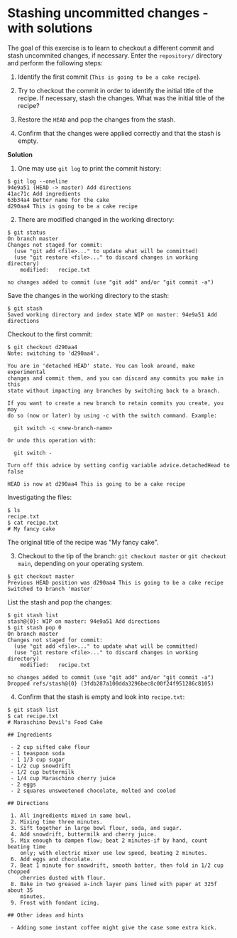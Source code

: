 # Stashing uncommitted changes - with solutions

The goal of this exercise is to learn to checkout a different commit and stash
uncommited changes, if necessary. Enter the `repository/` directory and perform
the following steps:

 1. Identify the first commit (`This is going to be a cake recipe`).
 
 2. Try to checkout the commit in order to identify the initial title of the
    recipe. If necessary, stash the changes. What was the initial title of the
    recipe?

 3. Restore the `HEAD` and pop the changes from the stash.
 
 4. Confirm that the changes were applied correctly and that the stash is empty.


**Solution**

 1. One may use `git log` to print the commit history:

```shell
$ git log --oneline
94e9a51 (HEAD -> master) Add directions
41ac71c Add ingredients
63b34a4 Better name for the cake
d290aa4 This is going to be a cake recipe
```

 2. There are modified changed in the working directory:

```shell
$ git status
On branch master
Changes not staged for commit:
  (use "git add <file>..." to update what will be committed)
  (use "git restore <file>..." to discard changes in working directory)
	modified:   recipe.txt

no changes added to commit (use "git add" and/or "git commit -a")
```

Save the changes in the working directory to the stash:

```shell
$ git stash
Saved working directory and index state WIP on master: 94e9a51 Add directions
```

Checkout to the first commit:

```shell
$ git checkout d290aa4
Note: switching to 'd290aa4'.

You are in 'detached HEAD' state. You can look around, make experimental
changes and commit them, and you can discard any commits you make in this
state without impacting any branches by switching back to a branch.

If you want to create a new branch to retain commits you create, you may
do so (now or later) by using -c with the switch command. Example:

  git switch -c <new-branch-name>

Or undo this operation with:

  git switch -

Turn off this advice by setting config variable advice.detachedHead to false

HEAD is now at d290aa4 This is going to be a cake recipe
```

Investigating the files:

```shell
$ ls 
recipe.txt
$ cat recipe.txt 
# My fancy cake
```

The original title of the recipe was "My fancy cake".

 3. Checkout to the tip of the branch: `git checkout master` or `git checkout main`, depending on your operating system.

```shell
$ git checkout master
Previous HEAD position was d290aa4 This is going to be a cake recipe
Switched to branch 'master'
```
List the stash and pop the changes:

```shell
$ git stash list
stash@{0}: WIP on master: 94e9a51 Add directions
$ git stash pop 0
On branch master
Changes not staged for commit:
  (use "git add <file>..." to update what will be committed)
  (use "git restore <file>..." to discard changes in working directory)
	modified:   recipe.txt

no changes added to commit (use "git add" and/or "git commit -a")
Dropped refs/stash@{0} (3fdb287a100dda3296bec8c00f24f951286c8105)
```

 4. Confirm that the stash is empty and look into `recipe.txt`:

```shell
$ git stash list
$ cat recipe.txt 
# Maraschino Devil's Food Cake

## Ingredients

 - 2 cup sifted cake flour
 - 1 teaspoon soda
 - 1 1/3 cup sugar
 - 1/2 cup snowdrift
 - 1/2 cup buttermilk
 - 1/4 cup Maraschino cherry juice
 - 2 eggs
 - 2 squares unsweetened chocolate, melted and cooled

## Directions

 1. All ingredients mixed in same bowl.
 2. Mixing time three minutes.
 3. Sift together in large bowl flour, soda, and sugar.
 4. Add snowdrift, buttermilk and cherry juice.
 5. Mix enough to dampen flow; beat 2 minutes-if by hand, count beating time
    only; with electric mixer use low speed, beating 2 minutes.
 6. Add eggs and chocolate.
 7. Beat 1 minute for snowdrift, smooth batter, then fold in 1/2 cup chopped
    cherries dusted with flour.
 8. Bake in two greased a-inch layer pans lined with paper at 325f about 35
    minutes.
 9. Frost with fondant icing.

## Other ideas and hints

 - Adding some instant coffee might give the case some extra kick.
```

